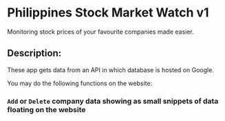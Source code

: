 # Philippines Stock Market Watch v1

Monitoring stock prices of your favourite companies made easier.

## Description:
These app gets data from an API in which database is hosted on Google.

You may do the following functions on the website:
### `Add` or `Delete` company data showing as small snippets of data floating on the website
